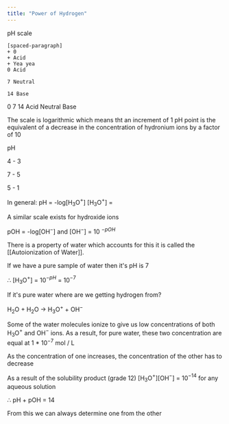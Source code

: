 ```yaml
---
title: "Power of Hydrogen"
---
```

pH  scale
```timeline
[spaced-paragraph]
+ 0
+ Acid
+ Yea yea
0 Acid

7 Neutral

14 Base
```
0                          7                       14
Acid                 Neutral              Base


The scale is logarithmic which means tht an increment of 1 pH point is the equivalent of a decrease in the concentration of hydronium ions by a factor of 10

pH  

4 - 3

7 - 5

5 - 1

In general: pH = -log\[H$_3$O$^+$\]
						\[H$_3$O$^+$] = 

A similar scale exists for hydroxide ions

pOH = -log\[OH$^-$] and \[OH$^-$] = 10 $^-$$^p$$^O$$^H$ 

There is a property of water which accounts for this it is called the [[Autoionization of Water]]. 

If we have a pure sample of water then it's pH is 7

$\therefore$ \[H$_3$O$^+$] = 10$^-$$^p$$^H$ = 10$^-$$^7$ 

If it's pure water where are we getting hydrogen from?

H$_2$O + H$_2$O -> H$_3$O$^+$ + OH$^-$

Some of the water molecules ionize to give us low concentrations of both H$_3$O$^+$ and OH$^-$ ions. As a result, for pure water, these two concentration are equal at 1 * 10$^-$$^7$ mol / L

As the concentration of one increases, the concentration of the other has to decrease

As a result of the solubility product (grade 12) \[H$_3$O$^+$]\[OH$^-$] = 10$^-$$^1$$^4$ for any aqueous solution

$\therefore$ pH + pOH = 14

From this we can always determine one from the other 
